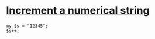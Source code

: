 [1]: http://rosettacode.org/wiki/Increment_a_numerical_string

# [Increment a numerical string][1]

```perl6
my $s = "12345";
$s++;
```
